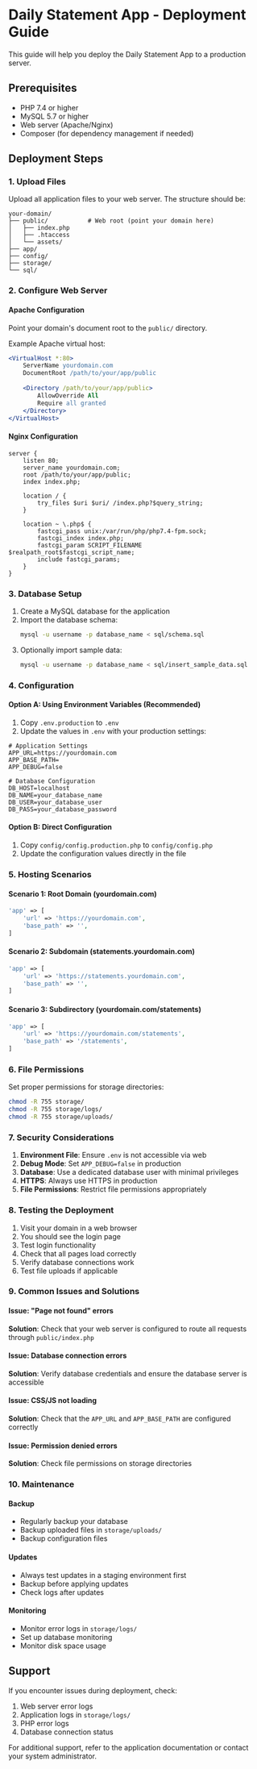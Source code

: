 # Daily Statement App - Deployment Guide

This guide will help you deploy the Daily Statement App to a production server.

## Prerequisites

- PHP 7.4 or higher
- MySQL 5.7 or higher
- Web server (Apache/Nginx)
- Composer (for dependency management if needed)

## Deployment Steps

### 1. Upload Files

Upload all application files to your web server. The structure should be:

```
your-domain/
├── public/           # Web root (point your domain here)
│   ├── index.php
│   ├── .htaccess
│   └── assets/
├── app/
├── config/
├── storage/
└── sql/
```

### 2. Configure Web Server

#### Apache Configuration

Point your domain's document root to the `public/` directory.

Example Apache virtual host:
```apache
<VirtualHost *:80>
    ServerName yourdomain.com
    DocumentRoot /path/to/your/app/public
    
    <Directory /path/to/your/app/public>
        AllowOverride All
        Require all granted
    </Directory>
</VirtualHost>
```

#### Nginx Configuration

```nginx
server {
    listen 80;
    server_name yourdomain.com;
    root /path/to/your/app/public;
    index index.php;

    location / {
        try_files $uri $uri/ /index.php?$query_string;
    }

    location ~ \.php$ {
        fastcgi_pass unix:/var/run/php/php7.4-fpm.sock;
        fastcgi_index index.php;
        fastcgi_param SCRIPT_FILENAME $realpath_root$fastcgi_script_name;
        include fastcgi_params;
    }
}
```

### 3. Database Setup

1. Create a MySQL database for the application
2. Import the database schema:
   ```bash
   mysql -u username -p database_name < sql/schema.sql
   ```
3. Optionally import sample data:
   ```bash
   mysql -u username -p database_name < sql/insert_sample_data.sql
   ```

### 4. Configuration

#### Option A: Using Environment Variables (Recommended)

1. Copy `.env.production` to `.env`
2. Update the values in `.env` with your production settings:

```env
# Application Settings
APP_URL=https://yourdomain.com
APP_BASE_PATH=
APP_DEBUG=false

# Database Configuration
DB_HOST=localhost
DB_NAME=your_database_name
DB_USER=your_database_user
DB_PASS=your_database_password
```

#### Option B: Direct Configuration

1. Copy `config/config.production.php` to `config/config.php`
2. Update the configuration values directly in the file

### 5. Hosting Scenarios

#### Scenario 1: Root Domain (yourdomain.com)
```php
'app' => [
    'url' => 'https://yourdomain.com',
    'base_path' => '',
]
```

#### Scenario 2: Subdomain (statements.yourdomain.com)
```php
'app' => [
    'url' => 'https://statements.yourdomain.com',
    'base_path' => '',
]
```

#### Scenario 3: Subdirectory (yourdomain.com/statements)
```php
'app' => [
    'url' => 'https://yourdomain.com/statements',
    'base_path' => '/statements',
]
```

### 6. File Permissions

Set proper permissions for storage directories:

```bash
chmod -R 755 storage/
chmod -R 755 storage/logs/
chmod -R 755 storage/uploads/
```

### 7. Security Considerations

1. **Environment File**: Ensure `.env` is not accessible via web
2. **Debug Mode**: Set `APP_DEBUG=false` in production
3. **Database**: Use a dedicated database user with minimal privileges
4. **HTTPS**: Always use HTTPS in production
5. **File Permissions**: Restrict file permissions appropriately

### 8. Testing the Deployment

1. Visit your domain in a web browser
2. You should see the login page
3. Test login functionality
4. Check that all pages load correctly
5. Verify database connections work
6. Test file uploads if applicable

### 9. Common Issues and Solutions

#### Issue: "Page not found" errors
**Solution**: Check that your web server is configured to route all requests through `public/index.php`

#### Issue: Database connection errors
**Solution**: Verify database credentials and ensure the database server is accessible

#### Issue: CSS/JS not loading
**Solution**: Check that the `APP_URL` and `APP_BASE_PATH` are configured correctly

#### Issue: Permission denied errors
**Solution**: Check file permissions on storage directories

### 10. Maintenance

#### Backup
- Regularly backup your database
- Backup uploaded files in `storage/uploads/`
- Backup configuration files

#### Updates
- Always test updates in a staging environment first
- Backup before applying updates
- Check logs after updates

#### Monitoring
- Monitor error logs in `storage/logs/`
- Set up database monitoring
- Monitor disk space usage

## Support

If you encounter issues during deployment, check:

1. Web server error logs
2. Application logs in `storage/logs/`
3. PHP error logs
4. Database connection status

For additional support, refer to the application documentation or contact your system administrator.
